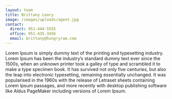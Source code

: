 ```yaml
---
layout: team
title: Brittany Leary
image: /images/uploads/agent.jpg
contact:
  direct: 951-444-5555
  office: 951-435-3456
  email: brittany@hungryram.com
---
```

Lorem Ipsum is simply dummy text of the printing and typesetting industry. Lorem Ipsum has been the industry’s standard dummy text ever since the 1500s, when an unknown printer took a galley of type and scrambled it to make a type specimen book. It has survived not only five centuries, but also the leap into electronic typesetting, remaining essentially unchanged. It was popularised in the 1960s with the release of Letraset sheets containing Lorem Ipsum passages, and more recently with desktop publishing software like Aldus PageMaker including versions of Lorem Ipsum.